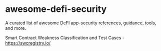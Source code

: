 # awesome-defi-security
A curated list of awesome DeFI app-security references, guidance, tools, and more.


Smart Contract Weakness Classification and Test Cases - https://swcregistry.io/
